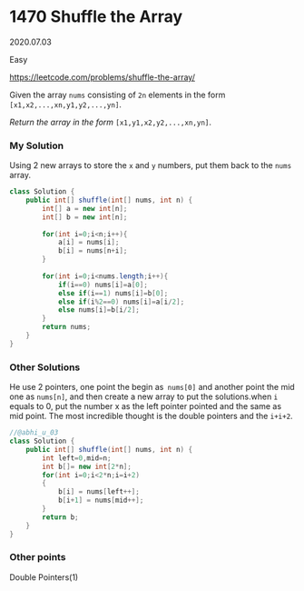 # 1470 Shuffle the Array

2020.07.03

Easy

https://leetcode.com/problems/shuffle-the-array/

Given the array `nums` consisting of `2n` elements in the form `[x1,x2,...,xn,y1,y2,...,yn]`.

*Return the array in the form* `[x1,y1,x2,y2,...,xn,yn]`.

### My Solution

Using 2 new arrays to store the `x` and `y` numbers, put them back to the `nums` array.

```java
class Solution {
    public int[] shuffle(int[] nums, int n) {
        int[] a = new int[n];
        int[] b = new int[n];
        
        for(int i=0;i<n;i++){
            a[i] = nums[i];
            b[i] = nums[n+i];
        }
        
        for(int i=0;i<nums.length;i++){
            if(i==0) nums[i]=a[0];
            else if(i==1) nums[i]=b[0];
            else if(i%2==0) nums[i]=a[i/2];
            else nums[i]=b[i/2];
        }
        return nums;
    }
}
```

### Other Solutions

He use 2 pointers, one point the begin as` nums[0]` and another point the mid one as `nums[n]`, and then create a new array to put the solutions.when `i` equals to 0, put the number x as the left pointer pointed and the same as mid point. The most incredible thought is the double pointers and the `i+i+2`.

```java
//@abhi_u_03
class Solution {
    public int[] shuffle(int[] nums, int n) {
        int left=0,mid=n;
        int b[]= new int[2*n];
        for(int i=0;i<2*n;i=i+2)
        {
            b[i] = nums[left++];
            b[i+1] = nums[mid++];
        }
        return b;
    }
}
```

### Other points

Double Pointers(1)